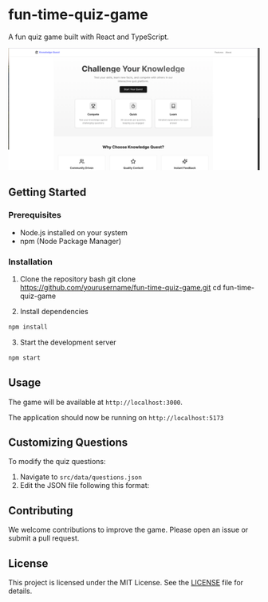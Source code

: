 # fun-time-quiz-game

A fun quiz game built with React and TypeScript.

![Quiz Game Screenshot](./public/ss.png)

## Getting Started

### Prerequisites

- Node.js installed on your system
- npm (Node Package Manager)

### Installation

1. Clone the repository
   bash
   git clone https://github.com/yourusername/fun-time-quiz-game.git
   cd fun-time-quiz-game

2. Install dependencies

```bash
npm install
```

3. Start the development server

```bash
npm start
```

## Usage

The game will be available at `http://localhost:3000`.

The application should now be running on `http://localhost:5173`

## Customizing Questions

To modify the quiz questions:

1. Navigate to `src/data/questions.json`
2. Edit the JSON file following this format:

## Contributing

We welcome contributions to improve the game. Please open an issue or submit a pull request.

## License

This project is licensed under the MIT License. See the [LICENSE](LICENSE) file for details.
